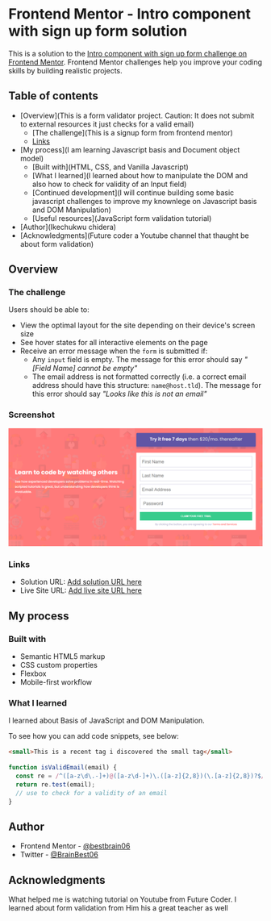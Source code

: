 # Frontend Mentor - Intro component with sign up form solution

This is a solution to the [Intro component with sign up form challenge on Frontend Mentor](https://www.frontendmentor.io/challenges/intro-component-with-signup-form-5cf91bd49edda32581d28fd1). Frontend Mentor challenges help you improve your coding skills by building realistic projects.

## Table of contents

- [Overview](This is a form validator project. Caution: It does not submit to external resources it just checks for a valid email)
  - [The challenge](This is a signup form from frontend mentor)
  - [Links](#links)
- [My process](I am learning Javascript basis and Document object model)
  - [Built with](HTML, CSS, and Vanilla Javascript)
  - [What I learned](I learned about how to manipulate the DOM and also how to check for validity of an Input field)
  - [Continued development](I will continue building some basic javascript challenges to improve my knownlege on Javascript basis and DOM Manipulation)
  - [Useful resources](JavaScript form validation tutorial)
- [Author](Ikechukwu chidera)
- [Acknowledgments](Future coder a Youtube channel that thaught be about form validation)

## Overview

### The challenge

Users should be able to:

- View the optimal layout for the site depending on their device's screen size
- See hover states for all interactive elements on the page
- Receive an error message when the `form` is submitted if:
  - Any `input` field is empty. The message for this error should say _"[Field Name] cannot be empty"_
  - The email address is not formatted correctly (i.e. a correct email address should have this structure: `name@host.tld`). The message for this error should say _"Looks like this is not an email"_

### Screenshot

![screenshot](./images/project%20screenshot.png)

### Links

- Solution URL: [Add solution URL here](https://your-solution-url.com)
- Live Site URL: [Add live site URL here](https://your-live-site-url.com)

## My process

### Built with

- Semantic HTML5 markup
- CSS custom properties
- Flexbox
- Mobile-first workflow

### What I learned

I learned about Basis of JavaScript and DOM Manipulation.

To see how you can add code snippets, see below:

```html
<small>This is a recent tag i discovered the small tag</small>
```

```js
function isValidEmail(email) {
  const re = /^([a-z\d\.-]+)@([a-z\d-]+)\.([a-z]{2,8})(\.[a-z]{2,8})?$/;
  return re.test(email);
  // use to check for a validity of an email
}
```

## Author

- Frontend Mentor - [@bestbrain06](https://www.frontendmentor.io/profile/bestbrain06)
- Twitter - [@BrainBest06](https://twitter.com/BrainBest06)

## Acknowledgments

What helped me is watching tutorial on Youtube from Future Coder. I learned about form validation from Him his a great teacher as well
